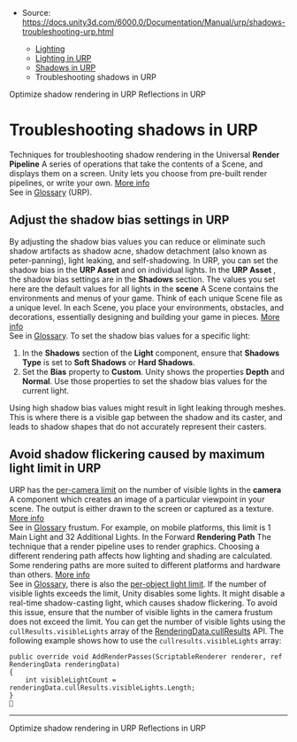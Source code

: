 * Source: https://docs.unity3d.com/6000.0/Documentation/Manual/urp/shadows-troubleshooting-urp.html

  * [Lighting](https://docs.unity3d.com/6000.0/Documentation/Manual/LightingOverview.html)
  * [Lighting in URP](https://docs.unity3d.com/6000.0/Documentation/Manual/urp/lighting-landing.html)
  * [Shadows in URP](https://docs.unity3d.com/6000.0/Documentation/Manual/urp/Shadows-in-URP.html)
  * Troubleshooting shadows in URP


[](https://docs.unity3d.com/6000.0/Documentation/Manual/shadows-optimization.html)
Optimize shadow rendering in URP
[](https://docs.unity3d.com/6000.0/Documentation/Manual/urp/lighting/reflection-probes.html)
Reflections in URP
# Troubleshooting shadows in URP
Techniques for troubleshooting shadow rendering in the Universal **Render Pipeline** A series of operations that take the contents of a Scene, and displays them on a screen. Unity lets you choose from pre-built render pipelines, or write your own. [More info](https://docs.unity3d.com/6000.0/Documentation/Manual/render-pipelines.html)  
See in [Glossary](https://docs.unity3d.com/6000.0/Documentation/Manual/Glossary.html#Renderpipeline) (URP).
## Adjust the shadow bias settings in URP
By adjusting the shadow bias values you can reduce or eliminate such shadow artifacts as shadow acne, shadow detachment (also known as peter-panning), light leaking, and self-shadowing.
In URP, you can set the shadow bias in the **URP Asset** and on individual lights.
In the **URP Asset** , the shadow bias settings are in the **Shadows** section. The values you set here are the default values for all lights in the **scene** A Scene contains the environments and menus of your game. Think of each unique Scene file as a unique level. In each Scene, you place your environments, obstacles, and decorations, essentially designing and building your game in pieces. [More info](https://docs.unity3d.com/6000.0/Documentation/Manual/CreatingScenes.html)  
See in [Glossary](https://docs.unity3d.com/6000.0/Documentation/Manual/Glossary.html#Scene).
To set the shadow bias values for a specific light:
  1. In the **Shadows** section of the **Light** component, ensure that **Shadows Type** is set to **Soft Shadows** or **Hard Shadows**.
  2. Set the **Bias** property to **Custom**. Unity shows the properties **Depth** and **Normal**. Use those properties to set the shadow bias values for the current light.


Using high shadow bias values might result in light leaking through meshes. This is where there is a visible gap between the shadow and its caster, and leads to shadow shapes that do not accurately represent their casters.
## Avoid shadow flickering caused by maximum light limit in URP
URP has the [per-camera limit](https://docs.unity3d.com/6000.0/Documentation/Manual/urp/lighting/light-limits-in-urp.html) on the number of visible lights in the **camera** A component which creates an image of a particular viewpoint in your scene. The output is either drawn to the screen or captured as a texture. [More info](https://docs.unity3d.com/6000.0/Documentation/Manual/CamerasOverview.html)  
See in [Glossary](https://docs.unity3d.com/6000.0/Documentation/Manual/Glossary.html#Camera) frustum. For example, on mobile platforms, this limit is 1 Main Light and 32 Additional Lights.
In the Forward **Rendering Path** The technique that a render pipeline uses to render graphics. Choosing a different rendering path affects how lighting and shading are calculated. Some rendering paths are more suited to different platforms and hardware than others. [More info](https://docs.unity3d.com/6000.0/Documentation/Manual/RenderingPaths.html)  
See in [Glossary](https://docs.unity3d.com/6000.0/Documentation/Manual/Glossary.html#RenderingPath), there is also the [per-object light limit](https://docs.unity3d.com/6000.0/Documentation/Manual/urp/lighting/light-limits-in-urp.html).
If the number of visible lights exceeds the limit, Unity disables some lights. It might disable a real-time shadow-casting light, which causes shadow flickering.
To avoid this issue, ensure that the number of visible lights in the camera frustum does not exceed the limit. You can get the number of visible lights using the `cullResults.visibleLights` array of the [RenderingData.cullResults](https://docs.unity3d.com/Packages/com.unity.render-pipelines.universal@17.2/api/UnityEngine.Rendering.Universal.RenderingData.html#UnityEngine_Rendering_Universal_RenderingData_cullResults) API.
The following example shows how to use the `cullresults.visibleLights` array:
```
public override void AddRenderPasses(ScriptableRenderer renderer, ref RenderingData renderingData)
{
    int visibleLightCount = renderingData.cullResults.visibleLights.Length;
}

```

* * *
[](https://docs.unity3d.com/6000.0/Documentation/Manual/shadows-optimization.html)
Optimize shadow rendering in URP
[](https://docs.unity3d.com/6000.0/Documentation/Manual/urp/lighting/reflection-probes.html)
Reflections in URP
